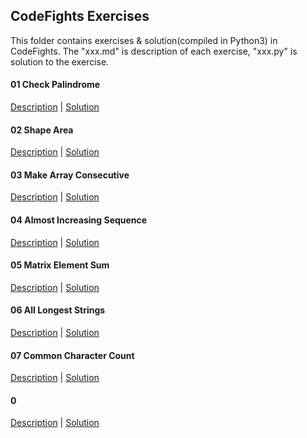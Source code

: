 ## CodeFights Exercises

This folder contains exercises & solution(compiled in Python3) in CodeFights. The "xxx.md" is description of each exercise, "xxx.py" is solution to the exercise. 

#### 01 Check Palindrome

[Description](https://github.com/beatice/CodeFights/blob/master/Exercises/01%20Check%20Palindrome.md) | [Solution](https://github.com/beatice/CodeFights/blob/master/Exercises/01%20Solution.py)

#### 02 Shape Area

[Description](https://github.com/beatice/CodeFights/blob/master/Exercises/02%20Shape%20Area.md) | [Solution](https://github.com/beatice/CodeFights/blob/master/Exercises/02%20Solution.py)

#### 03 Make Array Consecutive

[Description](https://github.com/beatice/CodeFights/blob/master/Exercises/03%20Make%20Array%20Consecutive.md) | [Solution](https://github.com/beatice/CodeFights/blob/master/Exercises/03%20Solution.py)

#### 04 Almost Increasing Sequence

[Description](https://github.com/beatice/CodeFights/blob/master/Exercises/04%20Almost%20Increasing%20Sequence.md) | [Solution]()

#### 05 Matrix Element Sum

[Description](https://github.com/beatice/CodeFights/blob/master/Exercises/05%20Matrix%20Element%20Sum.md) | [Solution](https://github.com/beatice/CodeFights/blob/master/Exercises/05%20Solution.py)

#### 06 All Longest Strings

[Description](https://github.com/beatice/CodeFights/blob/master/Exercises/06%20All%20Longest%20Strings.md) | [Solution](https://github.com/beatice/CodeFights/blob/master/Exercises/06%20Solution.py)

#### 07 Common Character Count

[Description](https://github.com/beatice/CodeFights/blob/master/Exercises/07%20Common%20Character%20Count.md) | [Solution]()

#### 0

[Description]() | [Solution]()
